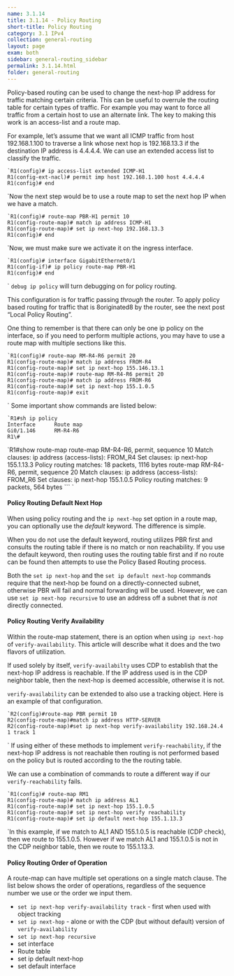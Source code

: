 ```yaml
---
name: 3.1.14
title: 3.1.14 - Policy Routing
short-title: Policy Routing
category: 3.1 IPv4
collection: general-routing
layout: page
exam: both
sidebar: general-routing_sidebar
permalink: 3.1.14.html
folder: general-routing
---
```

Policy-based routing can be used to change the next-hop IP address for traffic matching certain criteria. This can be useful to overrule the routing table for certain types of traffic. For example you may want to force all traffic from a certain host to use an alternate link. The key to making this work is an access-list and a route map.

For example, let’s assume that we want all ICMP traffic from host 192.168.1.100 to traverse a link whose next hop is 192.168.13.3 if the destination IP address is 4.4.4.4. We can use an extended access list to classify the traffic.
```
`R1(config)# ip access-list extended ICMP-H1
R1(config-ext-nacl)# permit imp host 192.168.1.100 host 4.4.4.4
R1(config)# end
```
\`Now the next step would be to use a route map to set the next hop IP when we have a match.
```
`R1(config)# route-map PBR-H1 permit 10
R1(config-route-map)# match ip address ICMP-H1
R1(config-route-map)# set ip next-hop 192.168.13.3
R1(config)# end
```
\`Now, we must make sure we activate it on the ingress interface.
```
`R1(config)# interface GigabitEthernet0/1
R1(config-if)# ip policy route-map PBR-H1
R1(config)# end
```
\`
`debug ip policy` will turn debugging on for policy routing.

This configuration is for traffic passing *through* the router. To apply policy based routing for traffic that is 8originated8 by the router, see the next post “Local Policy Routing”.

One thing to remember is that there can only be one ip policy on the interface, so if you need to perform multiple actions, you may have to use a route map with multiple sections like this.
```
`R1(config)# route-map RM-R4-R6 permit 20
R1(config-route-map)# match ip address FROM-R4
R1(config-route-map)# set ip next-hop 155.146.13.1
R1(config-route-map)# route-map RM-R4-R6 permit 20
R1(config-route-map)# match ip address FROM-R6
R1(config-route-map)# set ip next-hop 155.1.0.5
R1(config-route-map)# exit
```
\`
Some important show commands are listed below:
```
`R1#sh ip policy
Interface      Route map
Gi0/1.146      RM-R4-R6
R1\#
```
\`R1#show route-map
route-map RM-R4-R6, permit, sequence 10
  Match clauses:
ip address (access-lists): FROM\_R4
  Set clauses:
ip next-hop 155.1.13.3
  Policy routing matches: 18 packets, 1116 bytes
route-map RM-R4-R6, permit, sequence 20
  Match clauses:
ip address (access-lists): FROM\_R6
  Set clauses:
ip next-hop 155.1.0.5
  Policy routing matches: 9 packets, 564 bytes
\`\`\`
\`

#### Policy Routing Default Next Hop
When using policy routing and the `ip next-hop` set option in a route map, you can optionally use the *default* keyword. The difference is simple.

When you do not use the default keyword, routing utilizes PBR first and consults the routing table if there is no match or non reachability. If you use the default keyword, then routing uses the routing table first and if no route can be found then attempts to use the Policy Based Routing process.

Both the `set ip next-hop` and the `set ip default next-hop` commands require that the next-hop be found on a directly-connected subnet, otherwise PBR will fail and normal forwarding will be used. However, we can use `set ip next-hop recursive` to use an address off a subnet that *is not* directly connected.

#### Policy Routing Verify Availability
Within the route-map statement, there is an option when using `ip next-hop` of `verify-availability`. This article will describe what it does and the two flavors of utilization.

If used solely by itself, `verify-availabilty` uses CDP to establish that the next-hop IP address is reachable. If the IP address used is in the CDP neighbor table, then the next-hop is deemed accessible, otherwise it is not.

`verify-availability` can be extended to also use a tracking object. Here is an example of that configuration.
```
`R2(config)#route-map PBR permit 10
R2(config-route-map)#match ip address HTTP-SERVER
R2(config-route-map)#set ip next-hop verify-availability 192.168.24.4 1 track 1
```
\`
If using either of these methods to implement `verify-reachability`, if the next-hop IP address is not reachable then routing is not performed based on the policy but is routed according to the the routing table.

We can use a combination of commands to route a different way if our `verify-reachability` fails.
```
`R1(config)# route-map RM1
R1(config-route-map)# match ip address AL1
R1(config-route-map)# set ip next-hop 155.1.0.5
R1(config-route-map)# set ip next-hop verify reachability
R1(config-route-map)# set ip default next-hop 155.1.13.3
```
\`In this example, if we match to AL1 AND 155.1.0.5 is reachable (CDP check), then we route to 155.1.0.5. However if we match AL1 and 155.1.0.5 is not in the CDP neighbor table, then we route to 155.1.13.3.

#### Policy Routing Order of Operation
A route-map can have multiple set operations on a single match clause. The list below shows the order of operations, regardless of the sequence number we use or the order we input them.
- `set ip next-hop verify-availability track` - first when used with object tracking
- `set ip next-hop` - alone or with the CDP (but without default) version of `verify-availability`
- `set ip next-hop recursive`
- set interface
- Route table
- set ip default next-hop
- set default interface
